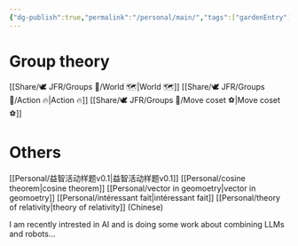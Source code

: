 ```yaml
---
{"dg-publish":true,"permalink":"/personal/main/","tags":["gardenEntry"]}
---
```



# Group theory

[[Share/🕊️ JFR/Groups 💫/World 🗺️\|World 🗺️]]
[[Share/🕊️ JFR/Groups 💫/Action 🔥\|Action 🔥]]
[[Share/🕊️ JFR/Groups 💫/Move coset ⚽\|Move coset ⚽]]


# Others
[[Personal/益智活动样题v0.1\|益智活动样题v0.1]]
[[Personal/cosine theorem\|cosine theorem]]
[[Personal/vector in geomoetry\|vector in geomoetry]]
[[Personal/intéressant fait\|intéressant fait]]
[[Personal/theory of relativity\|theory of relativity]] (Chinese)

I am recently intrested in AI and is doing some work about combining LLMs and robots...